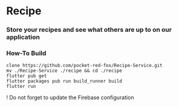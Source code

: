 # Recipe

### Store your recipes and see what others are up to on our application

### How-To Build
```
clone https://github.com/pocket-red-fox/Recipe-Service.git
mv ./Recipe-Service ./recipe && cd ./recipe
flutter pub get
flutter packages pub run build_runner build
flutter run
```

! Do not forget to update the Firebase configuration
